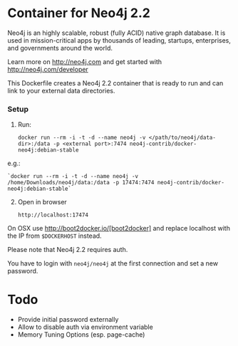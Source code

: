 Container for Neo4j 2.2
=======================

Neo4j is an highly scalable, robust (fully ACID) native graph database. 
It is used in mission-critical apps by thousands of leading, startups, enterprises, and governments around the world.

Learn more on http://neo4j.com and get started with http://neo4j.com/developer

This Dockerfile creates a Neo4j 2.2 container that is ready to run and can link to your external data directories.

### Setup

1. Run:

	`docker run --rm -i -t -d --name neo4j -v </path/to/neo4j/data-dir>:/data -p <external port>:7474 neo4j-contrib/docker-neo4j:debian-stable`

e.g.:

    `docker run --rm -i -t -d --name neo4j -v /home/Downloads/neo4j/data:/data -p 17474:7474 neo4j-contrib/docker-neo4j:debian-stable`

2. Open in browser

     `http://localhost:17474` 

On OSX use http://boot2docker.io/[boot2docker] and replace localhost with the IP from `$DOCKERHOST` instead.

Please note that Neo4j 2.2 requires auth.

You have to login with `neo4j/neo4j` at the first connection and set a new password.

Todo
====

* Provide initial password externally
* Allow to disable auth via environment variable
* Memory Tuning Options (esp. page-cache)